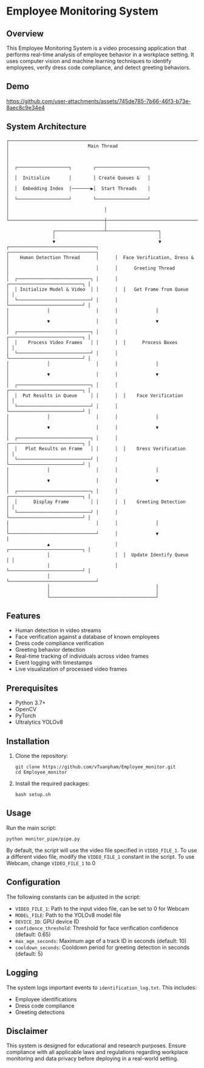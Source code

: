 # Employee Monitoring System

## Overview

This Employee Monitoring System is a video processing application that performs real-time analysis of employee behavior in a workplace setting. It uses computer vision and machine learning techniques to identify employees, verify dress code compliance, and detect greeting behaviors.

## Demo

https://github.com/user-attachments/assets/745de785-7b66-46f3-b73e-8aec8c9e34e4

## System Architecture

```
┌─────────────────────────────────────────────────────────────────────────┐
│                             Main Thread                                 │
│                                                                         │
│  ┌───────────────────┐        ┌───────────────────┐                     │
│  │  Initialize       │        │ Create Queues &   │                     │
│  │  Embedding Index  │───────▶│  Start Threads    │                     │
│  └───────────────────┘        └───────────────────┘                     │
│                                   │                                     │
└───────────────────────────────────┼─────────────────────────────────────┘
                                    │
                 ┌──────────────────┴───────────────────┐
                 │                                      │
                 ▼                                      ▼
┌────────────────────────────────┐      ┌────────────────────────────────┐
│    Human Detection Thread      │      │  Face Verification, Dress &    │
│                                │      │      Greeting Thread           │
│  ┌───────────────────────────┐ │      │  ┌───────────────────────────┐ │
│  │ Initialize Model & Video  │ │      │  │   Get Frame from Queue    │ │
│  └───────────────────────────┘ │      │  └───────────────────────────┘ │
│              │                 │      │              │                 │
│              ▼                 │      │              ▼                 │
│  ┌───────────────────────────┐ │      │  ┌───────────────────────────┐ │
│  │    Process Video Frames   │ │      │  │      Process Boxes        │ │
│  └───────────────────────────┘ │      │  └───────────────────────────┘ │
│              │                 │      │              │                 │
│              ▼                 │      │              ▼                 │
│  ┌───────────────────────────┐ │      │  ┌───────────────────────────┐ │
│  │  Put Results in Queue     │ │      │  │    Face Verification      │ │
│  └───────────────────────────┘ │      │  └───────────────────────────┘ │
│              │                 │      │              │                 │
│              ▼                 │      │              ▼                 │
│  ┌───────────────────────────┐ │      │  ┌───────────────────────────┐ │
│  │   Plot Results on Frame   │ │      │  │    Dress Verification     │ │
│  └───────────────────────────┘ │      │  └───────────────────────────┘ │
│              │                 │      │              │                 │
│              ▼                 │      │              ▼                 │
│  ┌───────────────────────────┐ │      │  ┌───────────────────────────┐ │
│  │      Display Frame        │ │      │  │    Greeting Detection     │ │
│  └───────────────────────────┘ │      │  └───────────────────────────┘ │
│                                │      │              │                 │
└────────────────────────────────┘      │              ▼                 │
               ▲                        │  ┌───────────────────────────┐ │
               │                        │  │  Update Identify Queue    │ │
               │                        │  └───────────────────────────┘ │
               │                        └────────────────────────────────┘
               │                                       │
               │                                       │
               └───────────────────────────────────────┘
```

## Features

- Human detection in video streams
- Face verification against a database of known employees
- Dress code compliance verification
- Greeting behavior detection
- Real-time tracking of individuals across video frames
- Event logging with timestamps
- Live visualization of processed video frames

## Prerequisites

- Python 3.7+
- OpenCV
- PyTorch
- Ultralytics YOLOv8

## Installation

1. Clone the repository:
   ```
   git clone https://github.com/vTuanpham/Employee_monitor.git
   cd Employee_monitor
   ```

2. Install the required packages:
   ```
   bash setup.sh
   ```

## Usage

Run the main script:

```
python monitor_pipe/pipe.py
```

By default, the script will use the video file specified in `VIDEO_FILE_1`. To use a different video file, modify the `VIDEO_FILE_1` constant in the script.
To use Webcam, change `VIDEO_FILE_1` to 0

## Configuration

The following constants can be adjusted in the script:

- `VIDEO_FILE_1`: Path to the input video file, can be set to 0 for Webcam
- `MODEL_FILE`: Path to the YOLOv8 model file
- `DEVICE_ID`: GPU device ID 
- `confidence_threshold`: Threshold for face verification confidence (default: 0.65)
- `max_age_seconds`: Maximum age of a track ID in seconds (default: 10)
- `cooldown_seconds`: Cooldown period for greeting detection in seconds (default: 5)

## Logging

The system logs important events to `identification_log.txt`. This includes:

- Employee identifications
- Dress code compliance
- Greeting detections

## Disclaimer

This system is designed for educational and research purposes. Ensure compliance with all applicable laws and regulations regarding workplace monitoring and data privacy before deploying in a real-world setting.
